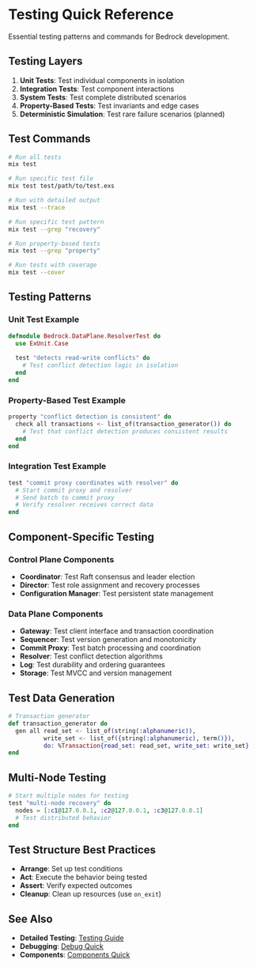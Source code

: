 # Testing Quick Reference

Essential testing patterns and commands for Bedrock development.

## Testing Layers

1. **Unit Tests**: Test individual components in isolation
2. **Integration Tests**: Test component interactions  
3. **System Tests**: Test complete distributed scenarios
4. **Property-Based Tests**: Test invariants and edge cases
5. **Deterministic Simulation**: Test rare failure scenarios (planned)

## Test Commands

```bash
# Run all tests
mix test

# Run specific test file
mix test test/path/to/test.exs

# Run with detailed output
mix test --trace

# Run specific test pattern
mix test --grep "recovery"

# Run property-based tests
mix test --grep "property"

# Run tests with coverage
mix test --cover
```

## Testing Patterns

### Unit Test Example
```elixir
defmodule Bedrock.DataPlane.ResolverTest do
  use ExUnit.Case
  
  test "detects read-write conflicts" do
    # Test conflict detection logic in isolation
  end
end
```

### Property-Based Test Example
```elixir
property "conflict detection is consistent" do
  check all transactions <- list_of(transaction_generator()) do
    # Test that conflict detection produces consistent results
  end
end
```

### Integration Test Example
```elixir
test "commit proxy coordinates with resolver" do
  # Start commit proxy and resolver
  # Send batch to commit proxy
  # Verify resolver receives correct data
end
```

## Component-Specific Testing

### Control Plane Components
- **Coordinator**: Test Raft consensus and leader election
- **Director**: Test role assignment and recovery processes
- **Configuration Manager**: Test persistent state management

### Data Plane Components
- **Gateway**: Test client interface and transaction coordination
- **Sequencer**: Test version generation and monotonicity
- **Commit Proxy**: Test batch processing and coordination
- **Resolver**: Test conflict detection algorithms
- **Log**: Test durability and ordering guarantees
- **Storage**: Test MVCC and version management

## Test Data Generation

```elixir
# Transaction generator
def transaction_generator do
  gen all read_set <- list_of(string(:alphanumeric)),
          write_set <- list_of({string(:alphanumeric), term()}),
          do: %Transaction{read_set: read_set, write_set: write_set}
end
```

## Multi-Node Testing

```elixir
# Start multiple nodes for testing
test "multi-node recovery" do
  nodes = [:c1@127.0.0.1, :c2@127.0.0.1, :c3@127.0.0.1]
  # Test distributed behavior
end
```

## Test Structure Best Practices

- **Arrange**: Set up test conditions
- **Act**: Execute the behavior being tested
- **Assert**: Verify expected outcomes
- **Cleanup**: Clean up resources (use `on_exit`)

## See Also

- **Detailed Testing**: [Testing Guide](../01-guides/testing-guide.md)
- **Debugging**: [Debug Quick](debug-quick.md)
- **Components**: [Components Quick](components-quick.md)